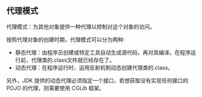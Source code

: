 ## 代理模式 ##

代理模式：为其他对象提供一种代理以控制对这个对象的访问。

按照代理对象的创建时期，代理模式可以分为两种:

* 静态代理：由程序员创建或特定工具自动生成源代码，再对其编译。在程序运行前，代理类的.class文件就已经存在了。 
* 动态代理：在程序运行时，运用反射机制动态创建代理类的.class。

另外，JDK 提供的动态代理必须指定一个接口，若想获取没有实现任何接口的 POJO 的代理，则需要使用 CGLib 框架。
